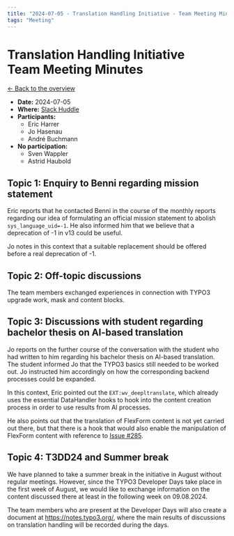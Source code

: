 ```yaml
---
title: "2024-07-05 - Translation Handling Initiative - Team Meeting Minutes"
tags: "Meeting"
---
```


# Translation Handling Initiative<br>Team Meeting Minutes

[← Back to the overview](https://notes.typo3.org/s/f3ae8fZSD)

- **Date:** 2024-07-05<br>
- **Where:** [Slack Huddle](https://app.slack.com/huddle/T024TUMLZ/C05D7UF1L8M)
- **Participants:**
    - Eric Harrer
    - Jo Hasenau
    - André Buchmann
- **No participation:**
    - Sven Wappler
    - Astrid Haubold

## Topic 1: Enquiry to Benni regarding mission statement

Eric reports that he contacted Benni in the course of the monthly reports regarding our idea of formulating an official mission statement to abolish `sys_language_uid=-1`. He also informed him that we believe that a deprecation of -1 in v13 could be useful.

Jo notes in this context that a suitable replacement should be offered before a real deprecation of -1.

## Topic 2: Off-topic discussions

The team members exchanged experiences in connection with TYPO3 upgrade work, mask and content blocks.

## Topic 3: Discussions with student regarding bachelor thesis on AI-based translation

Jo reports on the further course of the conversation with the student who had written to him regarding his bachelor thesis on AI-based translation. The student informed Jo that the TYPO3 basics still needed to be worked out. Jo instructed him accordingly on how the corresponding backend processes could be expanded.

In this context, Eric pointed out the `EXT:wv_deepltranslate`, which already uses the essential DataHandler hooks to hook into the content creation process in order to use results from AI processes.

He also points out that the translation of FlexForm content is not yet carried out there, but that there is a hook that would also enable the manipulation of FlexForm content with reference to [Issue #285](https://github.com/web-vision/wv_deepltranslate/issues/285).

## Topic 4: T3DD24 and Summer break

We have planned to take a summer break in the initiative in August without regular meetings. However, since the TYPO3 Developer Days take place in the first week of August, we would like to exchange information on the content discussed there at least in the following week on 09.08.2024.

The team members who are present at the Developer Days will also create a document at https://notes.typo3.org/, where the main results of discussions on translation handling will be recorded during the days.